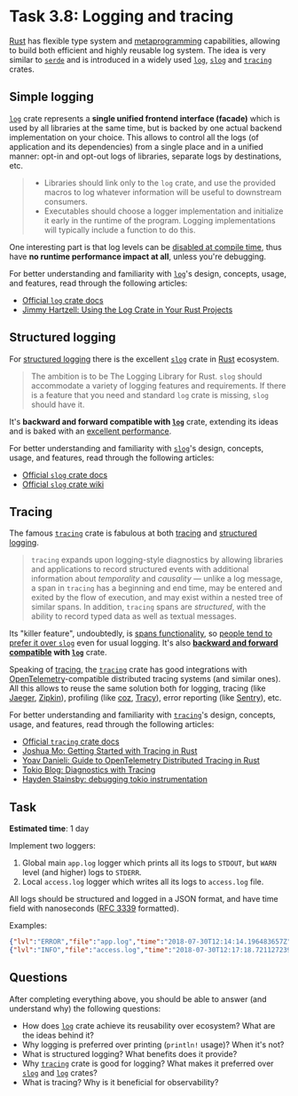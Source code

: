 Task 3.8: Logging and tracing
=============================

[Rust] has flexible type system and [metaprogramming][1] capabilities, allowing to build both efficient and highly reusable log system. The idea is very similar to [`serde`] and is introduced in a widely used [`log`], [`slog`] and [`tracing`] crates.

## Simple logging

[`log`] crate represents a __single unified frontend interface (facade)__ which is used by all libraries at the same time, but is backed by one actual backend implementation on your choice. This allows to control all the logs (of application and its dependencies) from a single place and in a unified manner: opt-in and opt-out logs of libraries, separate logs by destinations, etc.

> - Libraries should link only to the `log` crate, and use the provided macros to log whatever information will be useful to downstream consumers.
> - Executables should choose a logger implementation and initialize it early in the runtime of the program. Logging implementations will typically include a function to do this.

One interesting part is that log levels can be [disabled at compile time][3], thus have __no runtime performance impact at all__, unless you're debugging.

For better understanding and familiarity with [`log`]'s design, concepts, usage, and features, read through the following articles:

- [Official `log` crate docs][`log`]
- [Jimmy Hartzell: Using the Log Crate in Your Rust Projects][12]

## Structured logging

For [structured logging][4] there is the excellent [`slog`] crate in [Rust] ecosystem.

> The ambition is to be The Logging Library for Rust. `slog` should accommodate a variety of logging features and requirements. If there is a feature that you need and standard `log` crate is missing, `slog` should have it.

It's __backward and forward compatible with [`log`]__ crate, extending its ideas and is baked with an [excellent performance][5].

For better understanding and familiarity with [`slog`]'s design, concepts, usage, and features, read through the following articles:

- [Official `slog` crate docs][`slog`]
- [Official `slog` crate wiki][6]

## Tracing

The famous [`tracing`] crate is fabulous at both [tracing][10] and [structured logging][4].

> `tracing` expands upon logging-style diagnostics by allowing libraries and applications to record structured events with additional information about _temporality_ and _causality_ — unlike a log message, a span in `tracing` has a beginning and end time, may be entered and exited by the flow of execution, and may exist within a nested tree of similar spans. In addition, `tracing` spans are _structured_, with the ability to record typed data as well as textual messages.

Its "killer feature", undoubtedly, is [spans functionality][7], so [people tend to prefer it over `slog`][9] even for usual logging. It's also __[backward and forward compatible][8] with [`log`]__ crate.

Speaking of [tracing][10], the [`tracing`] crate has good integrations with [OpenTelemetry]-compatible distributed tracing systems (and similar ones). All this allows to reuse the same solution both for logging, tracing (like [Jaeger], [Zipkin]), profiling (like [coz], [Tracy]), error reporting (like [Sentry]), etc.

For better understanding and familiarity with [`tracing`]'s design, concepts, usage, and features, read through the following articles:

- [Official `tracing` crate docs][`tracing`]
- [Joshua Mo: Getting Started with Tracing in Rust][13]
- [Yoav Danieli: Guide to OpenTelemetry Distributed Tracing in Rust][11]
- [Tokio Blog: Diagnostics with Tracing][14]
- [Hayden Stainsby: debugging tokio instrumentation][15]

## Task

__Estimated time__: 1 day

Implement two loggers:

1. Global main `app.log` logger which prints all its logs to `STDOUT`, but `WARN` level (and higher) logs to `STDERR`.
2. Local `access.log` logger which writes all its logs to `access.log` file.

All logs should be structured and logged in a JSON format, and have time field with nanoseconds ([RFC 3339] formatted).

Examples:

```json
{"lvl":"ERROR","file":"app.log","time":"2018-07-30T12:14:14.196483657Z","msg":"Error occurred"}
{"lvl":"INFO","file":"access.log","time":"2018-07-30T12:17:18.721127239Z","msg":"http","method":"POST","path":"/some"}
```

## Questions

After completing everything above, you should be able to answer (and understand why) the following questions:

- How does [`log`] crate achieve its reusability over ecosystem? What are the ideas behind it?
- Why logging is preferred over printing (`println!` usage)? When it's not?
- What is structured logging? What benefits does it provide?
- Why [`tracing`] crate is good for logging? What makes it preferred over [`slog`] and [`log`] crates?
- What is tracing? Why is it beneficial for observability?

[`log`]: https://docs.rs/log
[`serde`]: https://docs.rs/serde
[`slog`]: https://docs.rs/slog
[`tracing`]: https://docs.rs/tracing
[coz]: https://github.com/plasma-umass/coz
[Jaeger]: https://www.jaegertracing.io
[OpenTelemetry]: https://opentelemetry.io
[Rust]: https://www.rust-lang.org
[RFC 3339]: https://www.ietf.org/rfc/rfc3339.txt
[Sentry]: https://sentry.io
[Tracy]: https://github.com/wolfpld/tracy
[Zipkin]: https://zipkin.io

[1]: https://en.wikipedia.org/wiki/Metaprogramming
[3]: https://docs.rs/log/#compile-time-filters
[4]: https://web.archive.org/web/20170527175640/https://dzone.com/articles/what-is-structured-logging
[5]: https://github.com/slog-rs/slog/wiki/What-makes-slog-fast
[6]: https://github.com/slog-rs/slog/wiki/FAQ
[7]: https://docs.rs/tracing#spans
[8]: https://docs.rs/tracing#log-compatibility
[9]: https://www.reddit.com/r/rust/comments/kdo29n/slog_vs_tracing_which_one_do_you_prefer
[10]: https://en.wikipedia.org/wiki/Tracing_(software)
[11]: https://www.aspecto.io/blog/distributed-tracing-with-opentelemetry-rust
[12]: https://www.thecodedmessage.com/posts/logging
[13]: https://www.shuttle.rs/blog/2024/01/09/getting-started-tracing-rust
[14]: https://tokio.rs/blog/2019-08-tracing
[15]: https://hegdenu.net/posts/debugging-tokio-instrumentation
